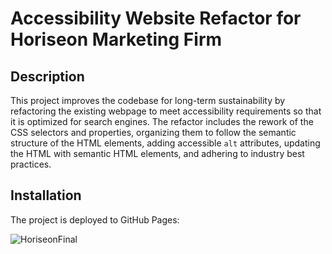 # Accessibility Website Refactor for Horiseon Marketing Firm

## Description

This project improves the codebase for long-term sustainability by refactoring the existing webpage to meet accessibility requirements so that it is optimized for search engines. The refactor includes the rework of the CSS selectors and properties, organizing them to follow the semantic structure of the HTML elements, adding accessible `alt` attributes, updating the HTML with semantic HTML elements, and adhering to industry best practices. 

## Installation

The project is deployed to GitHub Pages:  


![HoriseonFinal](https://github.com/Erik-Aku/Horiseon-Marketing-Firm/assets/92487526/f7e7203e-8bdf-4357-b5e3-4ff3a17c555b)
